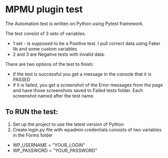 # MPMU plugin test
The Automation test is written on Python using Pytest framework.

The test consist of 3 sets of variables.
- 1 set - is supposed to be a Positive test. I pull correct data using Faker lib and some custom variables
- 2 and 3 are Negative tests with invalid data. 

There are two options of the test to finish:
- if the test is successful you get a message in the console that it is PASSED
- if it is failed, you get a screenshot of the Error messages from the page and have those screenshots saved to Failed tests folder. Each screenshot named after the test name.

## To RUN the test:
1. Set up the project to use the latest version of Python
2. Create login.py file with wpadmin credentials consists of two variables in the Forms folder
- WP_USERNAME = "YOUR_LOGIN"
- WP_PASSWORD = "YOUR_PASSWORD"